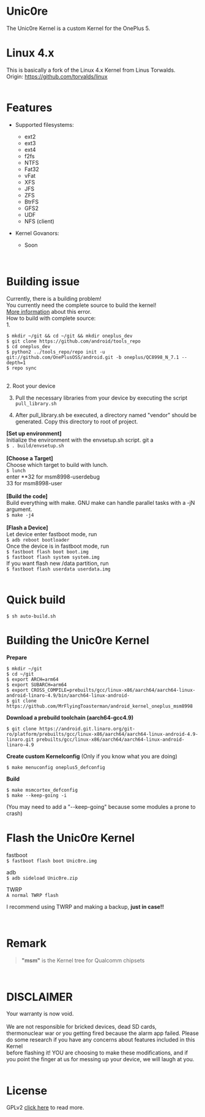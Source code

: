 # Unic0re
The Unic0re Kernel is a custom Kernel for the OnePlus 5.
<br>

# Linux 4.x
This is basically a fork of the Linux 4.x Kernel from Linus Torwalds. <br>
Origin: https://github.com/torvalds/linux <br>
<br>

# Features
- Supported filesystems:
    - ext2
    - ext3
    - ext4
    - f2fs
    - NTFS
    - Fat32
    - vFat
    - XFS
    - JFS
    - ZFS
    - BtrFS
    - GFS2
    - UDF
    - NFS (client)
    
- Kernel Govanors:
    - Soon

<br>

# Building issue
Currently, there is a building problem! <br>
You currently need the complete source to build the kernel! <br>
<a href="https://github.com/OnePlusOSS/android_kernel_oneplus_msm8998/issues/3">More information</a> about this error.
<br>
How to build with complete source: <br>
1.

    $ mkdir ~/git && cd ~/git && mkdir oneplus_dev
    $ git clone https://github.com/android/tools_repo
    $ cd oneplus_dev
    $ python2 ../tools_repo/repo init -u git://github.com/OnePlusOSS/android.git -b oneplus/QC8998_N_7.1 --depth=1
    $ repo sync

<br>
2. Root your device

3. Pull the necessary libraries from your device by executing the script `pull_library.sh`

4. After pull_library.sh be executed, a directory  named "vendor" should be generated. Copy this directory to root of 
project. <br>

**[Set up environment]**  <br>
Initialize the environment with the envsetup.sh script.  git a <br>
`$ . build/envsetup.sh`  <br>
<br>
**[Choose a Target]**  <br>
Choose which target to build with lunch.  <br>
`$ lunch`  <br>
      enter **32 for msm8998-userdebug<br>
              33 for msm8998-user<br>
<br>
**[Build the code]**  <br>
Build everything with make. GNU make can handle parallel tasks with a -jN argument.  <br>
`$ make -j4`  <br>
<br>
**[Flash a Device]**  <br>
Let device enter fastboot mode, run  <br>
`$ adb reboot bootloader`  <br>
Once the device is in fastboot mode, run  <br>
`$ fastboot flash boot boot.img`  <br>
`$ fastboot flash system system.img`  <br>
If you want flash new /data partition, run  <br>
`$ fastboot flash userdata userdata.img`<br>
<br>

# Quick build

    $ sh auto-build.sh

# Building the Unic0re Kernel
**Prepare** <br>

    $ mkdir ~/git
    $ cd ~/git
    $ export ARCH=arm64
    $ export SUBARCH=arm64
    $ export CROSS_COMPILE=prebuilts/gcc/linux-x86/aarch64/aarch64-linux-android-linaro-4.9/bin/aarch64-linux-android-
    $ git clone https://github.com/MrFlyingToasterman/android_kernel_oneplus_msm8998
    
**Download a prebuild toolchain (aarch64-gcc4.9)** <br>

    $ git clone https://android.git.linaro.org/git-ro/platform/prebuilts/gcc/linux-x86/aarch64/aarch64-linux-android-4.9-linaro.git prebuilts/gcc/linux-x86/aarch64/aarch64-linux-android-linaro-4.9
    
**Create custom Kernelconfig** (Only if you know what you are doing)  

    $ make menuconfig oneplus5_defconfig
    
**Build** <br>

    $ make msmcortex_defconfig
    $ make --keep-going -i
    
(You may need to add a "--keep-going" because some modules a prone to crash)
<br>

# Flash the Unic0re Kernel
fastboot  <br>
`$ fastboot flash boot Unic0re.img`  <br>

adb  <br>
`$ adb sideload Unic0re.zip`  <br>

TWRP  <br>
`A normal TWRP flash`  <br>

I recommend using TWRP and making a backup, **just in case!!**
    
<br>

# Remark
> **"msm"** is the Kernel tree for Qualcomm chipsets
<br>

# DISCLAIMER
Your warranty is now void. <br>
<br>
We are not responsible for bricked devices, dead SD cards, <br>
thermonuclear war or you getting fired because the alarm app failed. Please <br>
do some research if you have any concerns about features included in this Kernel <br>
before flashing it! YOU are choosing to make these modifications, and if <br>
you point the finger at us for messing up your device, we will laugh at you. <br>
<br>
# License
GPLv2 <a href="https://www.gnu.org/licenses/old-licenses/gpl-2.0.en.html">click here</a> to read more.

